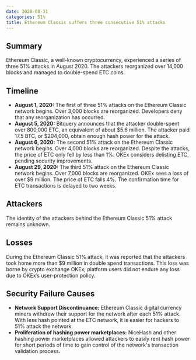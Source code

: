 ```yaml
---
date: 2020-08-31
categories: 51%
title: Ethereum Classic suffers three consecutive 51% attacks
---
```


## Summary

Ethereum Classic, a well-known cryptocurrency, experienced a series of three 51% attacks in August 2020. The attackers reorganized over 14,000 blocks and managed to double-spend ETC coins. 

## Timeline

- **August 1, 2020:** The first of three 51% attacks on the Ethereum Classic network begins. Over 3,000 blocks are reorganized. Developers deny that any reorganization has occurred.
- **August 5, 2020:** Bitquery announces that the attacker double-spent over 800,000 ETC, an equivalent of about $5.6 million. The attacker paid 17.5 BTC, or $204,000, obtain enough hash power for the attack.
- **August 6, 2020:** The second 51% attack on the Ethereum Classic network begins. Over 4,000 blocks are reorganized. Despite the attacks, the price of ETC only fell by less than 1%. OKEx considers delisting ETC, pending security improvements.
- **August 29, 2020:** The third 51% attack on the Ethereum Classic network begins. Over 7,000 blocks are reorganized. OKEx sees a loss of over $9 million. The price of ETC falls 4%. The confirmation time for ETC transactions is delayed to two weeks.

## Attackers

The identity of the attackers behind the Ethereum Classic 51% attack remains unknown.

## Losses

During the Ethereum Classic 51% attack, it was reported that the attackers took home more than $9 million in double spend transactions. This loss was borne by crypto exchange OKEx; platform users did not endure any loss due to OKEx’s user-protection policy.

## Security Failure Causes

- **Network Support Discontinuance:** Ethereum Classic digital currency miners withdrew their support for the network after each 51% attack. With less hash pointed at the ETC network, it is easier for hackers to 51% attack the network.
- **Proliferation of hashing power marketplaces:** NiceHash and other hashing power marketplaces allowed attackers to easily rent hash power for short periods of time to gain control of the network's transaction validation process.

